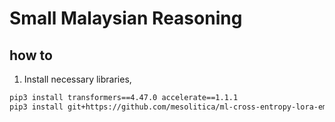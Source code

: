 # Small Malaysian Reasoning

## how to

1. Install necessary libraries,

```bash
pip3 install transformers==4.47.0 accelerate==1.1.1
pip3 install git+https://github.com/mesolitica/ml-cross-entropy-lora-embedding
```